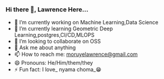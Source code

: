 ### Hi there 👋, Lawrence Here... 



- 🔭 I’m currently working on Machine Learning,Data Science
- 🌱 I’m currently learning Geometric Deep Learning,postgres,CI/CD,MLOPS
- 👯 I’m looking to collaborate on OSS
- 💬 Ask me about anything 
- 📫 How to reach me: moruyelawrence@gmail.com
- 😄 Pronouns: He/Him/them/they
- ⚡ Fun fact: I love_ nyama choma_😁

